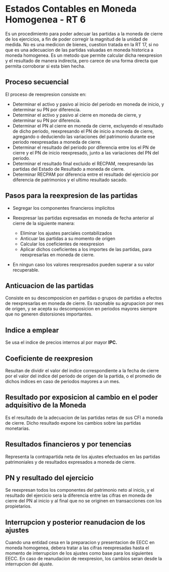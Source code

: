 # Estados Contables en Moneda Homogenea - RT 6

Es un procedimiento para poder adecuar las partidas a la moneda de cierre de los ejercicios, a fin de poder corregir la magnitud de la unidad de medida. No es una medicion de bienes, cuestion tratada en la RT 17, si no que es una adecuacion de las partidas valuadas en moneda historica a moneda homogenea. Es un metodo que permite calcular dicha reexpresion y el resultado de manera indirecta, pero carece de una forma directa que permita corroborar si esta bien hecha.

## Proceso secuencial

El proceso de reexpresion consiste en:

- Determinar el activo y pasivo al inicio del periodo en moneda de inicio, y determinar su PN por diferencia.
- Determinar el activo y pasivo al cierre en moneda de cierre, y determinar su PN por diferencia.
- Determinar el PN al cierre en moneda de cierre, excluyendo el resultado de dicho periodo, reexpresando el PN de inicio a moneda de cierre, agregando o deduciendo las variaciones del patrimonio durante ese periodo reexpresadas a moneda de cierre.
- Determinar el resultado del periodo por diferencia entre los el PN de cierre y el PN de inicio reexpresado, junto a las variaciones del PN del periodo.
- Determinar el resultado final excluido el RECPAM, reexpresando las partidas del Estado de Resultado a moneda de cierre.
- Determinar RECPAM por diferencia entre el resultado del ejercicio por diferencia de patrimonios y el ultimo resultado sacado.

## Pasos para la reexpresion de las partidas

- Segregar los componentes financieros implicitos
- Reexpresar las partidas expresadas en moneda de fecha anterior al cierre de la siguiente manera:

    - Eliminar los ajustes parciales contabilizados
    - Anticuar las partidas a su momento de origen
    - Calcular los coeficientes de reexpresion
    - Aplicar dichos coeficientes a los importes de las partidas, para reexpresarlas en moneda de cierre.

- En ningun caso los valores reexpresados pueden superar a su valor recuperable.

## Anticuacion de las partidas

Consiste en su descomposicion en partidas o grupos de partidas a efectos de reexpresarlas en moneda de cierre. Es razonable su agrupacion por mes de origen, y se acepta su descomposicion en periodos mayores siempre que no generen distorsiones importantes.

## Indice a emplear

Se usa el indice de precios internos al por mayor **IPC.**

## Coeficiente de reexpresion

Resultan de dividir el valor del indice correspondiente a la fecha de cierre por el valor del indice del periodo de origen de la partida, o el promedio de dichos indices en caso de periodos mayores a un mes.

## Resultado por exposicion al cambio en el poder adquisitivo de la Moneda

Es el resultado de la adecuacion de las partidas netas de sus CFI a moneda de cierre. Dicho resultado expone los cambios sobre las partidas monetarias.

## Resultados financieros y por tenencias

Representa la contrapartida neta de los ajustes efectuados en las partidas patrimoniales y de resultados expresados a moneda de cierre.

## PN y resultado del ejercicio

Se reexpresan todos los componentes del patrimonio neto al inicio, y el resultado del ejercicio sera la diferencia entre las cifras en moneda de cierre del PN al inicio y al final que no se originen en transacciones con los propietarios.

## Interrupcion y posterior reanudacion de los ajustes

Cuando una entidad cesa en la preparacion y presentacion de EECC en moneda homogenea, debera tratar a las cifras reexpresadas hasta el momento de interrupcion de los ajustes como base para los siguientes EECC. En caso de reanudacion de reexpresion, los cambios seran desde la interrupcion del ajuste.
